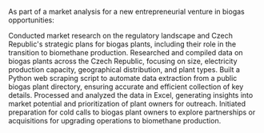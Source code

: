 As part of a market analysis for a new entrepreneurial venture in biogas opportunities:

Conducted market research on the regulatory landscape and Czech Republic's strategic plans for biogas plants, including their role in the transition to biomethane production.
Researched and compiled data on biogas plants across the Czech Republic, focusing on size, electricity production capacity, geographical distribution, and plant types.
Built a Python web scraping script to automate data extraction from a public biogas plant directory, ensuring accurate and efficient collection of key details.
Processed and analyzed the data in Excel, generating insights into market potential and prioritization of plant owners for outreach.
Initiated preparation for cold calls to biogas plant owners to explore partnerships or acquisitions for upgrading operations to biomethane production.
